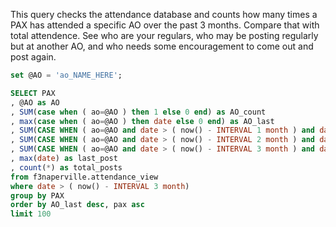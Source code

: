 This query checks the attendance database and counts how many times a PAX has attended a specific AO over the past 3 months. Compare that with total attendence. See who are your regulars, who may be posting regularly but at another AO, and who needs some encouragement to come out and post again.

```sql
set @AO = 'ao_NAME_HERE';

SELECT PAX
, @AO as AO
, SUM(case when ( ao=@AO ) then 1 else 0 end) as AO_count
, max(case when ( ao=@AO ) then date else 0 end) as AO_last
, SUM(CASE WHEN ( ao=@AO and date > ( now() - INTERVAL 1 month ) and date <= ( now() ) ) THEN 1 ELSE 0 END) as 1_month
, SUM(CASE WHEN ( ao=@AO and date > ( now() - INTERVAL 2 month ) and date <= ( now() - INTERVAL 1 month ) ) THEN 1 ELSE 0 END) as 2_months
, SUM(CASE WHEN ( ao=@AO and date > ( now() - INTERVAL 3 month ) and date <= ( now() - INTERVAL 2 month ) ) THEN 1 ELSE 0 END) as 3_months
, max(date) as last_post
, count(*) as total_posts
from f3naperville.attendance_view
where date > ( now() - INTERVAL 3 month)
group by PAX
order by AO_last desc, pax asc
limit 100
```
